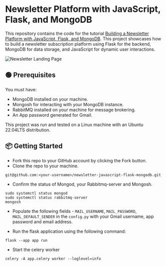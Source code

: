 # Newsletter Platform with JavaScript, Flask, and MongoDB
This repository contains the code for the tutorial [Building a Newsletter Platform with JavaScript, Flask, and MongoDB](https://www.mongodb.com/developer/products/mongodb/python-flask-celery-newsletter/). This project showcases how to build a newsletter subscription platform using Flask for the backend, MongoDB for data storage, and JavaScript for dynamic user interactions.

![Newsletter Landing Page](https://imgur.com/LPlS3XD.png)

## 🟢 Prerequisites

You must have:

- MongoDB installed on your machine. 
- Mongosh for interacting with your MongoDB instance. 
- RabbitMQ installed on your machine for message brokering. 
- An App password generated for Gmail.

This project was run and tested on a Linux machine with an Ubuntu 22.04LTS distribution.

## 📦 Getting Started
- Fork this repo to your GitHub account by clicking the Fork button.
- Clone the repo to your machine.

```command
git@github.com:<your-username>/newsletter-javascript-flask-mongodb.git
```

- Confirm the status of Mongod, your Rabbitmq-server and Mongosh.

```command
sudo systemctl status mongod
sudo systemctl status rabbitmq-server
mongosh 
```

- Populate the following fields - `MAIL_USERNAME`, `MAIL_PASSWORD`, `MAIL_DEFAULT_SENDER` in the `config.py` with your Gmail username, app password and email address.

- Run the flask application using the following command:

```command
flask --app app run
```

- Start the celery worker

```command
celery -A app.celery worker --loglevel=info
```
